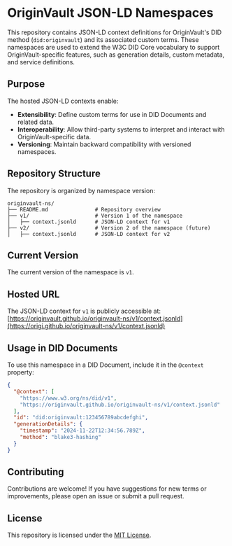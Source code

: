 
# OriginVault JSON-LD Namespaces

This repository contains JSON-LD context definitions for OriginVault's DID method (`did:originvault`) and its associated custom terms. These namespaces are used to extend the W3C DID Core vocabulary to support OriginVault-specific features, such as generation details, custom metadata, and service definitions.

## Purpose
The hosted JSON-LD contexts enable:
- **Extensibility**: Define custom terms for use in DID Documents and related data.
- **Interoperability**: Allow third-party systems to interpret and interact with OriginVault-specific data.
- **Versioning**: Maintain backward compatibility with versioned namespaces.

## Repository Structure
The repository is organized by namespace version:
```
originvault-ns/
├── README.md               # Repository overview
├── v1/                     # Version 1 of the namespace
│   ├── context.jsonld      # JSON-LD context for v1
├── v2/                     # Version 2 of the namespace (future)
│   ├── context.jsonld      # JSON-LD context for v2
```

## Current Version
The current version of the namespace is `v1`.

## Hosted URL
The JSON-LD context for `v1` is publicly accessible at:
[https://originvault.github.io/originvault-ns/v1/context.jsonld](https://origi.github.io/originvault-ns/v1/context.jsonld)

## Usage in DID Documents
To use this namespace in a DID Document, include it in the `@context` property:

```json
{
  "@context": [
    "https://www.w3.org/ns/did/v1",
    "https://originvault.github.io/originvault-ns/v1/context.jsonld"
  ],
  "id": "did:originvault:123456789abcdefghi",
  "generationDetails": {
    "timestamp": "2024-11-22T12:34:56.789Z",
    "method": "blake3-hashing"
  }
}
```

## Contributing
Contributions are welcome! If you have suggestions for new terms or improvements, please open an issue or submit a pull request.

## License
This repository is licensed under the [MIT License](LICENSE).
